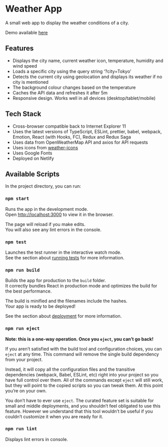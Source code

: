 # Weather App

A small web app to display the weather conditions of a city.

Demo available [here](https://best-weather.netlify.app/)

## Features
- Displays the city name, current weather icon, temperature, humidity and wind speed
- Loads a specific city using the query string ‘?city=Tokyo’
- Detects the current city using geolocation and displays its weather if no city is mentioned
- The background colour changes based on the temperature
- Caches the API data and refreshes it after 5m
- Responsive design. Works well in all devices (desktop/tablet/mobile)

## Tech Stack
- Cross-browser compatible back to Internet Explorer 11
- Uses the latest versions of TypeScript, ESLint, prettier, babel, webpack, Emotion, React (with Hooks, FC), Redux and Redux Saga
- Uses data from OpenWeatherMap API and axios for API requests
- Uses icons from [weather-icons](http://erikflowers.github.io/weather-icons/)
- Uses Google Fonts
- Deployed on Netlify


## Available Scripts

In the project directory, you can run:

### `npm start`

Runs the app in the development mode.\
Open [http://localhost:3000](http://localhost:3000) to view it in the browser.

The page will reload if you make edits.\
You will also see any lint errors in the console.


### `npm test`

Launches the test runner in the interactive watch mode.\
See the section about [running tests](https://facebook.github.io/create-react-app/docs/running-tests) for more information.

### `npm run build`

Builds the app for production to the `build` folder.\
It correctly bundles React in production mode and optimizes the build for the best performance.

The build is minified and the filenames include the hashes.\
Your app is ready to be deployed!

See the section about [deployment](https://facebook.github.io/create-react-app/docs/deployment) for more information.

### `npm run eject`

**Note: this is a one-way operation. Once you `eject`, you can’t go back!**

If you aren’t satisfied with the build tool and configuration choices, you can `eject` at any time. This command will remove the single build dependency from your project.

Instead, it will copy all the configuration files and the transitive dependencies (webpack, Babel, ESLint, etc) right into your project so you have full control over them. All of the commands except `eject` will still work, but they will point to the copied scripts so you can tweak them. At this point you’re on your own.

You don’t have to ever use `eject`. The curated feature set is suitable for small and middle deployments, and you shouldn’t feel obligated to use this feature. However we understand that this tool wouldn’t be useful if you couldn’t customize it when you are ready for it.

### `npm run lint`

Displays lint errors in console.

